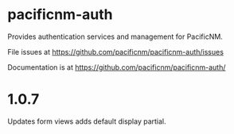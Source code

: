 # pacificnm-auth

Provides authentication services and management for PacificNM.

File issues at https://github.com/pacificnm/pacificnm-auth/issues

Documentation is at https://github.com/pacificnm/pacificnm-auth/

# 1.0.7
Updates form views adds default display partial. 